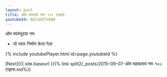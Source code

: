 ```yaml
---
layout: post
title: ओम बाभरावे नमः १०८ टाइम्स
youtubeId: NnCuhXfz6A0
---
```

 
 
 ओम स्वयंभूठया नमः  
 
 -  जो स्वतः निर्माण केला गेला 
 
  
 
  
 
 
 
 
 
 


{% include youtubePlayer.html id=page.youtubeId %}
 
[Next]({{ site.baseurl }}{% link  split2/_posts/2015-09-07-ओम महाबलाय नमः १०८ टाइम्स.md%})
 
